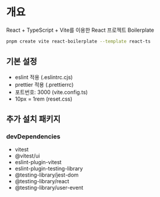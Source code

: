 # 개요

React + TypeScript + Vite를 이용한 React 프로젝트 Boilerplate

```bash
pnpm create vite react-boilerplate --template react-ts
```

## 기본 설정

- eslint 적용 (.eslintrc.cjs)
- prettier 적용 (.prettierrc)
- 포트번호: 3000 (vite.config.ts)
- 10px = 1rem (reset.css)

## 추가 설치 패키지

### devDependencies

- vitest
- @vitest/ui
- eslint-plugin-vitest
- eslint-plugin-testing-library
- @testing-library/jest-dom
- @testing-library/react
- @testing-library/user-event
